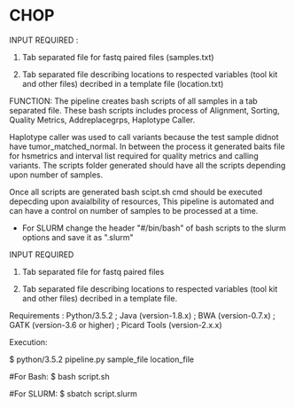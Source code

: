 # CHOP

INPUT REQUIRED : 

1. Tab separated file for fastq paired files (samples.txt)

2. Tab separated file describing locations to respected variables (tool kit and other files) decribed in a template file (location.txt)

FUNCTION: The pipeline creates bash scripts of all samples in a tab separated file. These bash scripts includes process of Alignment, Sorting, Quality Metrics, Addreplacegrps, Haplotype Caller.

Haplotype caller was used to call variants because the test sample didnot have tumor_matched_normal. In between the process it generated baits file for hsmetrics and interval list required for quality metrics and calling variants. The scripts folder generated should have all the scripts depending upon number of samples.

Once all scripts are generated bash scipt.sh cmd should be executed depecding upon avaialbility of resources, This pipeline is automated and can have a control on number of samples to be processed at a time.

* For SLURM change the header "#/bin/bash" of bash scripts to the slurm options and save it as ".slurm"

INPUT REQUIRED 
1. Tab separated file for fastq paired files
             
2. Tab separated file describing locations to respected variables (tool kit and other files) decribed in a template file.

Requirements :
Python/3.5.2 ; 
Java (version-1.8.x) ; 
BWA (version-0.7.x) ; 
GATK (version-3.6 or higher) ; 
Picard Tools (version-2.x.x)

Execution:
    
$ python/3.5.2 pipeline.py sample_file location_file

#For Bash:
$ bash script.sh 

#For SLURM:
$ sbatch script.slurm
